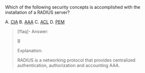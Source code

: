 
Which of the following security concepts is accomplished with the installation of a RADIUS server? 

A. [CIA](../../Glossary/CIA.md)
B. [AAA](../../Glossary/AAA.md)
C. [ACL](../../Glossary/ACL.md)
D. [PEM](../../Glossary/PEM.md)

> [!faq]- Answer: 
> 
> B 
> 
> Explanation: 
> 
> RADIUS is a networking protocol that provides centralized authentication, authorization and accounting AAA.

